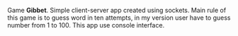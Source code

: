 Game **Gibbet**. Simple client-server app created using sockets. Main rule of this game is to guess word in ten attempts, in my version user have to guess number from 1 to 100. This app use console interface.  